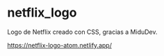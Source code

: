 # netflix_logo
Logo de Netflix creado con CSS, gracias a MiduDev.

https://netflix-logo-atom.netlify.app/
